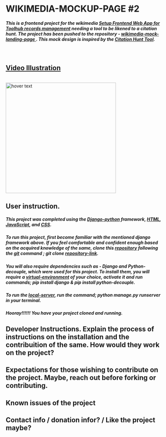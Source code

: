 # WIKIMEDIA-MOCKUP-PAGE #2



##### This is a frontend project for the wikimedia [ Setup Frontend Web App for Toolhub records management](#) needing a tool to be likened to a citation hunt. The project has been pushed to the repository - [wikimedia-mock-landing-page ](https://github.com/Charity-Mutembei/WIKIMEDIA-MOCK-2). This mock design is inspired by the [Citation Hunt Tool](https://citationhunt.toolforge.org/en?id=003f78f5). 

<br>

## [Video Illustration](https://user-images.githubusercontent.com/100141458/198135387-b2f17435-87d3-4fb1-86e4-3faa8e0ecc47.mp4) 
<br>



<img src="https://user-images.githubusercontent.com/100141458/198137708-f32bdaca-00d3-4c35-82cc-eeb36a667d95.mp4" width="350" title="hover text">



## User instruction.

##### This project was completed using the [Django-python](https://docs.djangoproject.com/en/4.1/) framework, [HTML](https://devdocs.io/html/), [JavaScript](https://developer.mozilla.org/en-US/docs/Web/javascript), and [CSS](https://developer.mozilla.org/en-US/docs/Web/CSS).


##### To run this project, first become familiar with the mentioned django framework above. If you feel comfortable and confident enough based on the acquired knowledge of the same, clone this [repository](https://github.com/Charity-Mutembei/WIKIMEDIA-MOCK-2.git) following the [git](https://git-scm.com/doc) command ; git clone [repository-link](https://github.com/Charity-Mutembei/WIKIMEDIA-MOCK-2.git). 

##### You will also require dependencies such as - Django and Python-decouple, which were used for this project. To install them, you will require a [virtual-environment](https://docs.python.org/3/tutorial/venv.html) of your choice, activate it and run commands; pip install django & pip install python-decouple. 

##### To run the [local-server](http://127.0.0.1:8000), run the command; python manage.py runserver in your terminal. 
##### Hooray!!!!!! You have your project cloned and running. 

## Developer Instructions. Explain the process of instructions on the installation and the contribuition of the same. How would they work on the project?

## Expectations for those wishing to contribute on the project. Maybe, reach out before forking or contributing. 

## Known issues of the project 

## Contact info / donation infor? / Like the project maybe? 
